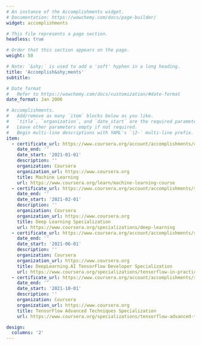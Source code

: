 ```yaml
---
# An instance of the Accomplishments widget.
# Documentation: https://wowchemy.com/docs/page-builder/
widget: accomplishments

# This file represents a page section.
headless: true

# Order that this section appears on the page.
weight: 50

# Note: `&shy;` is used to add a 'soft' hyphen in a long heading.
title: 'Accomplish&shy;ments'
subtitle:

# Date format
#   Refer to https://wowchemy.com/docs/customization/#date-format
date_format: Jan 2006

# Accomplishments.
#   Add/remove as many `item` blocks below as you like.
#   `title`, `organization`, and `date_start` are the required parameters.
#   Leave other parameters empty if not required.
#   Begin multi-line descriptions with YAML's `|2-` multi-line prefix.
item:
  - certificate_url: https://www.coursera.org/account/accomplishments/certificate/USBXNSPQL3LR
    date_end: ''
    date_start: '2021-01-01'
    description: ''
    organization: Coursera
    organization_url: https://www.coursera.org
    title: Machine Learning
    url: https://www.coursera.org/learn/machine-learning-course
  - certificate_url: https://www.coursera.org/account/accomplishments/specialization/certificate/F54MDCRFHWQX
    date_end: ''
    date_start: '2021-02-01'
    description: ''
    organization: Coursera
    organization_url: https://www.coursera.org
    title: Deep Learning Specialization
    url: https://www.coursera.org/specializations/deep-learning
  - certificate_url: https://www.coursera.org/account/accomplishments/specialization/certificate/Q6J65DWWN6KX
    date_end: ''
    date_start: '2021-06-01'
    description: ''
    organization: Coursera
    organization_url: https://www.coursera.org
    title: DeepLearning.AI TensorFlow Developer Specialization
    url: https://www.coursera.org/specializations/tensorflow-in-practice
  - certificate_url: https://www.coursera.org/account/accomplishments/specialization/certificate/84B27448YPTX
    date_end: ''
    date_start: '2021-10-01'
    description: ''
    organization: Coursera
    organization_url: https://www.coursera.org
    title: TensorFlow Advanced Techniques Specialization
    url: https://www.coursera.org/specializations/tensorflow-advanced-techniques

design:
  columns: '2'
---
```

